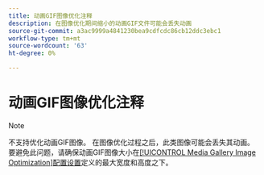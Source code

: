 ```yaml
---
title: 动画GIF图像优化注释
description: 在图像优化期间缩小的动画GIF文件可能会丢失动画
source-git-commit: a3ac9999a4841230bea9cdfcdc86cb12ddc3ebc1
workflow-type: tm+mt
source-wordcount: '63'
ht-degree: 0%

---
```


# 动画GIF图像优化注释

>[!NOTE]
>
>不支持优化动画GIF图像。 在图像优化过程之后，此类图像可能会丢失其动画。 要避免此问题，请确保动画GIF图像大小在[[!UICONTROL Media Gallery Image Optimization]配置设置](../content-design/media-gallery-image-optimization.md)定义的最大宽度和高度之下。
